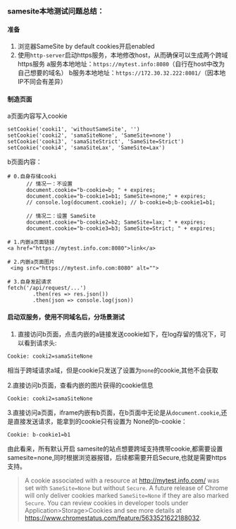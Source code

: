 ### samesite本地测试问题总结：

#### 准备
1. 浏览器SameSite by default cookies开启enabled
2. 使用`http-server`启动https服务，本地修改host，从而确保可以生成两个跨域https服务
a服务本地地址：`https://mytest.info:8080`（自行在host中改为自己想要的域名）
b服务本地地址：`https://172.30.32.222:8081/`（因本地IP不同会有差异）

#### 制造页面
a页面内容写入cookie
```
setCookie('cooki1', 'withoutSameSite', '')
setCookie('cooki2', 'samaSiteNone', 'SameSite=none')
setCookie('cooki3', 'samaSiteStrict', 'SameSite=Strict')
setCookie('cooki4', 'samaSiteLax', 'SameSite=Lax')
```
b页面内容：
```
# 0.自身存储cooki
      // 情况一：不设置
      document.cookie="b-cookie=b; " + expires;
      document.cookie="b-cookie1=b1; SameSite=none;" + expires;
      // console.log(document.cookie); // b-cookie=b;b-cookie1=b1;

      // 情况二：设置 SameSite
      document.cookie="b-cookie2=b2; SameSite=lax; " + expires;
      document.cookie="b-cookie3=b3; SameSite=Strict; " + expires;

# 1.内嵌a页面链接
<a href="https://mytest.info.com:8080">link</a>

# 2.内嵌a页面图片
 <img src="https://mytest.info.com:8080" alt="">

# 3.自身发起请求
fetch('/api/request/...')
        .then(res => res.json())
        .then(json => console.log(json))
```

#### 启动双服务，使用不同域名后，分场景测试
1. 直接访问b页面，点击内嵌的a链接发送cookie如下，在log存留的情况下，可以看到请求头:
```
Cookie: cooki2=samaSiteNone
```
相当于跨域请求a域，但是cookie只发送了设置为`none`的cookie,其他不会获取

2.直接访问b页面，查看内嵌的图片获得的cookie信息
```
Cookie: cooki2=samaSiteNone
```

3.直接访问a页面，iframe内嵌有b页面，在b页面中无论是从`document.cookie`,还是直接发送请求，能拿到的cookie只有设置为 None的b-cookie：
```
Cookie: b-cookie1=b1
```

由此看来，所有默认开启 samesite的站点想要跨域支持携带cookie,都需要设置samesite=none,同时根据浏览器报错，后续都需要开启Secure,也就是需要https支持。
> A cookie associated with a resource at http://mytest.info.com/ was set with `SameSite=None` but without `Secure`. A future release of Chrome will only deliver cookies marked `SameSite=None` if they are also marked `Secure`. You can review cookies in developer tools under Application>Storage>Cookies and see more details at https://www.chromestatus.com/feature/5633521622188032.